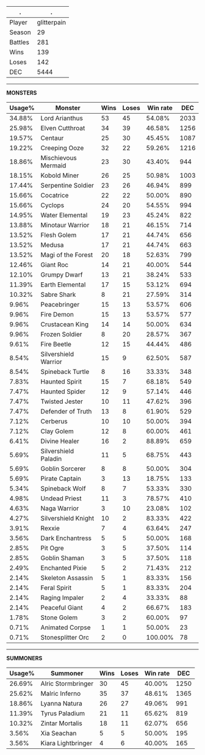 .|.
|-|-
Player|glitterpain
Season|29
Battles|281
Wins|139
Loses|142
DEC|5444

---
**MONSTERS**

Usage%|Monster|Wins|Loses|Win rate|DEC|
-|-|-|-|-|-|
34.88%|Lord Arianthus|53|45|54.08%|2033|
25.98%|Elven Cutthroat|34|39|46.58%|1256|
19.57%|Centaur|25|30|45.45%|1087|
19.22%|Creeping Ooze|32|22|59.26%|1216|
18.86%|Mischievous Mermaid|23|30|43.40%|944|
18.15%|Kobold Miner|26|25|50.98%|1003|
17.44%|Serpentine Soldier|23|26|46.94%|899|
15.66%|Cocatrice|22|22|50.00%|890|
15.66%|Cyclops|24|20|54.55%|994|
14.95%|Water Elemental|19|23|45.24%|822|
13.88%|Minotaur Warrior|18|21|46.15%|714|
13.52%|Flesh Golem|17|21|44.74%|656|
13.52%|Medusa|17|21|44.74%|663|
13.52%|Magi of the Forest|20|18|52.63%|799|
12.46%|Giant Roc|14|21|40.00%|544|
12.10%|Grumpy Dwarf|13|21|38.24%|533|
11.39%|Earth Elemental|17|15|53.12%|694|
10.32%|Sabre Shark|8|21|27.59%|314|
9.96%|Peacebringer|15|13|53.57%|606|
9.96%|Fire Demon|15|13|53.57%|577|
9.96%|Crustacean King|14|14|50.00%|634|
9.96%|Frozen Soldier|8|20|28.57%|367|
9.61%|Fire Beetle|12|15|44.44%|486|
8.54%|Silvershield Warrior|15|9|62.50%|587|
8.54%|Spineback Turtle|8|16|33.33%|348|
7.83%|Haunted Spirit|15|7|68.18%|549|
7.47%|Haunted Spider|12|9|57.14%|446|
7.47%|Twisted Jester|10|11|47.62%|396|
7.47%|Defender of Truth|13|8|61.90%|529|
7.12%|Cerberus|10|10|50.00%|394|
7.12%|Clay Golem|12|8|60.00%|461|
6.41%|Divine Healer|16|2|88.89%|659|
5.69%|Silvershield Paladin|11|5|68.75%|443|
5.69%|Goblin Sorcerer|8|8|50.00%|304|
5.69%|Pirate Captain|3|13|18.75%|133|
5.34%|Spineback Wolf|8|7|53.33%|330|
4.98%|Undead Priest|11|3|78.57%|410|
4.63%|Naga Warrior|3|10|23.08%|102|
4.27%|Silvershield Knight|10|2|83.33%|422|
3.91%|Rexxie|7|4|63.64%|247|
3.56%|Dark Enchantress|5|5|50.00%|168|
2.85%|Pit Ogre|3|5|37.50%|114|
2.85%|Goblin Shaman|3|5|37.50%|118|
2.49%|Enchanted Pixie|5|2|71.43%|212|
2.14%|Skeleton Assassin|5|1|83.33%|156|
2.14%|Feral Spirit|5|1|83.33%|204|
2.14%|Raging Impaler|2|4|33.33%|88|
2.14%|Peaceful Giant|4|2|66.67%|183|
1.78%|Stone Golem|3|2|60.00%|97|
0.71%|Animated Corpse|1|1|50.00%|23|
0.71%|Stonesplitter Orc|2|0|100.00%|78|

---
**SUMMONERS**

Usage%|Summoner|Wins|Loses|Win rate|DEC|
-|-|-|-|-|-|
26.69%|Alric Stormbringer|30|45|40.00%|1250|
25.62%|Malric Inferno|35|37|48.61%|1365|
18.86%|Lyanna Natura|26|27|49.06%|991|
11.39%|Tyrus Paladium|21|11|65.62%|819|
10.32%|Zintar Mortalis|18|11|62.07%|656|
3.56%|Xia Seachan|5|5|50.00%|195|
3.56%|Kiara Lightbringer|4|6|40.00%|165|
